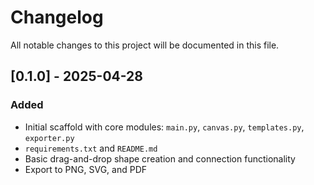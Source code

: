 # Changelog

All notable changes to this project will be documented in this file.

## [0.1.0] - 2025-04-28
### Added
- Initial scaffold with core modules: `main.py`, `canvas.py`, `templates.py`, `exporter.py`
- `requirements.txt` and `README.md`
- Basic drag-and-drop shape creation and connection functionality
- Export to PNG, SVG, and PDF
